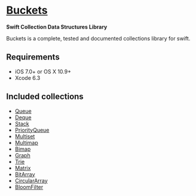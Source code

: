 [Buckets](https://github.com/mauriciosantos/Buckets-Swift/)
====================
**Swift Collection Data Structures Library**

Buckets is a complete, tested and documented collections library for swift.

## Requirements

- iOS 7.0+ or OS X 10.9+
- Xcode 6.3

## Included collections

- [Queue](http://mauriciosantos.github.io/Buckets-Swift/Structs/Queue.html)
- [Deque](http://mauriciosantos.github.io/Buckets-Swift/Structs/Deque.html)
- [Stack](http://mauriciosantos.github.io/Buckets-Swift/Structs/Stack.html)
- [PriorityQueue](http://mauriciosantos.github.io/Buckets-Swift/Structs/PriorityQueue.html)
- [Multiset](http://mauriciosantos.github.io/Buckets-Swift/Structs/Multiset.html)
- [Multimap](http://mauriciosantos.github.io/Buckets-Swift/Structs/Multimap.html)
- [Bimap](http://mauriciosantos.github.io/Buckets-Swift/Structs/Bimap.html)
- [Graph](http://mauriciosantos.github.io/Buckets-Swift/Structs/Graph.html)
- [Trie](http://mauriciosantos.github.io/Buckets-Swift/Structs/Trie.html)
- [Matrix](http://mauriciosantos.github.io/Buckets-Swift/Structs/Matrix.html)
- [BitArray](http://mauriciosantos.github.io/Buckets-Swift/Structs/BitArray.html)
- [CircularArray](http://mauriciosantos.github.io/Buckets-Swift/Structs/CircularArray.html)
- [BloomFilter](http://mauriciosantos.github.io/Buckets-Swift/Structs/BloomFilter.html)
